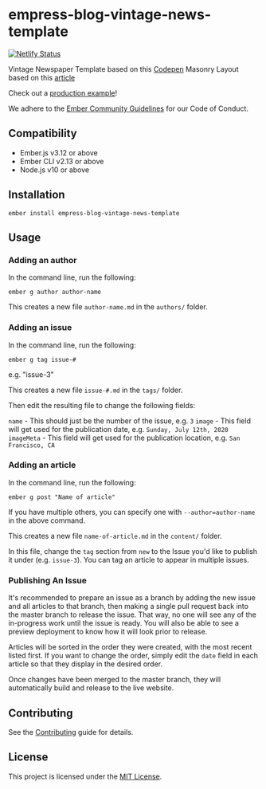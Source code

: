 empress-blog-vintage-news-template
==============================================================================

[![Netlify Status](https://api.netlify.com/api/v1/badges/3fbd7ef6-053b-4e11-8093-bc6e6160fceb/deploy-status)](https://app.netlify.com/sites/practical-lichterman-ed1733/deploys)

Vintage Newspaper Template based on this [Codepen](https://codepen.io/oliviale/pen/BaoXOOP?editors=1100)
Masonry Layout based on this [article](https://w3bits.com/css-grid-masonry/)

Check out a [production example](https://weevil.news/)!

We adhere to the [Ember Community Guidelines](https://emberjs.com/guidelines/) for our Code of Conduct.

Compatibility
------------------------------------------------------------------------------

* Ember.js v3.12 or above
* Ember CLI v2.13 or above
* Node.js v10 or above


Installation
------------------------------------------------------------------------------

```
ember install empress-blog-vintage-news-template
```


Usage
------------------------------------------------------------------------------

### Adding an author

In the command line, run the following:

```ember g author author-name```

This creates a new file `author-name.md` in the `authors/` folder.

### Adding an issue

In the command line, run the following:

```ember g tag issue-#```

e.g. "issue-3"

This creates a new file `issue-#.md` in the `tags/` folder.

Then edit the resulting file to change the following fields:

`name` - This should just be the number of the issue, e.g. `3`
`image` - This field will get used for the publication date, e.g. `Sunday, July 12th, 2020`
`imageMeta` - This field will get used for the publication location, e.g. `San Francisco, CA`

### Adding an article

In the command line, run the following:

```ember g post "Name of article"```

If you have multiple others, you can specify one with `--author=author-name` in the above command.

This creates a new file `name-of-article.md` in the `content/` folder.

In this file, change the `tag` section from `new` to the Issue you'd like to publish it under (e.g. `issue-3`). 
You can tag an article to appear in multiple issues. 

### Publishing An Issue

It's recommended to prepare an issue as a branch by adding the new issue and all articles to that branch, then making 
a single pull request back into the master branch to release the issue. That way, no one will see any of the in-progress 
work until the issue is ready. You will also be able to see a preview deployment to know how it will look prior to release.

Articles will be sorted in the order they were created, with the most recent listed first. If you want to change the order, 
simply edit the `date` field in each article so that they display in the desired order.

Once changes have been merged to the master branch, they will automatically build and release to the live website.


Contributing
------------------------------------------------------------------------------

See the [Contributing](CONTRIBUTING.md) guide for details.


License
------------------------------------------------------------------------------

This project is licensed under the [MIT License](LICENSE.md).
